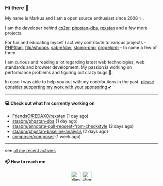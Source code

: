 ### Hi there 👋



My name is Markus and I am a open source enthusiast since 2008 ✨.

I am the developer behind [cs2pr](https://staabm.github.io/2022/04/03/annotate-pull-request-from-checkstyle.html), [phpstan-dba](https://staabm.github.io/2022/05/01/phpstan-dba.html), [rexstan](https://staabm.github.io/2022/06/18/rexstan-REDAXO-AddOn.html) and a few more projects.

For fun and educating myself I actively contribute to various projects - [PHPStan](https://github.com/phpstan/phpstan-src/pulls?q=is%3Amerged+author%3Astaabm), [filp/whoops](https://github.com/filp/whoops), [sabre/dav](https://github.com/sabre-io/dav), [stomp-php](https://github.com/stomp-php/stomp-php), [propelorm](https://github.com/propelorm) - to name a few of them.

I am curious and reading a lot regarding latest web technologies, web standards and browser development. My passion is working on performance problems and figuring out crazy bugs 🐜.

In case I was able to help you out with my contributions in the past, [please consider supporting my work with your sponsoring 💕](https://github.com/sponsors/staabm)


---

#### 💻 Check out what I'm currently working on

- [FriendsOfREDAXO/rexstan](https://github.com/FriendsOfREDAXO/rexstan) (1 day ago)
- [staabm/phpstan-dba](https://github.com/staabm/phpstan-dba) (1 day ago)
- [staabm/annotate-pull-request-from-checkstyle](https://github.com/staabm/annotate-pull-request-from-checkstyle) (2 days ago)
- [staabm/phpstan-baseline-analysis](https://github.com/staabm/phpstan-baseline-analysis) (2 days ago)
- [composer/composer](https://github.com/composer/composer) (1 week ago)

---


see [all my recent activies](https://staabm.github.io/recent-work.html)


#### 📫 How to reach me

<p align="center">
  <a href="https://phpc.social/@markusstaab" target="blank"><img align="center" src="https://cdn.jsdelivr.net/npm/simple-icons@3.0.1/icons/mastodon.svg" alt="@markusstaab at mastodon" height="30" width="30" /></a>&nbsp;
  <a href="https://twitter.com/@markusstaab" target="blank"><img align="center" src="https://cdn.jsdelivr.net/npm/simple-icons@3.0.1/icons/twitter.svg" alt="@markusstaab at twitter" height="30" width="30" /></a>
</p>
